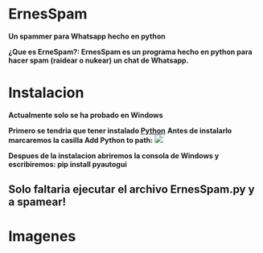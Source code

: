 # ErnesSpam
**Un spammer para Whatsapp hecho en python**

**¿Que es ErneSpam?: ErnesSpam es un programa hecho en python para hacer spam (raidear o nukear) un chat de Whatsapp.**

# Instalacion
**Actualmente solo se ha probado en Windows**

**Primero se tendria que tener instalado [Python](https://www.python.org/downloads/)**
**Antes de instalarlo marcaremos la casilla Add Python to path:**
<img src="https://miro.medium.com/max/1344/0*7nOyowsPsGI19pZT.png">

**Despues de la instalacion abriremos la consola de Windows y escribiremos: pip install pyautogui**

**Solo faltaria ejecutar el archivo ErnesSpam.py y a spamear!**
--------------------------

# Imagenes
